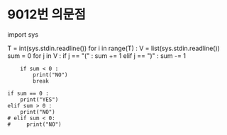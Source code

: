 # 9012번 의문점

  
  import sys

T = int(sys.stdin.readline())
for i in range(T) :
    V = list(sys.stdin.readline())
    sum = 0
    for j in V :
        if j == "(" :
            sum += 1
        elif j == ")" :
            sum -= 1

        if sum < 0 :
            print("NO")
            break

    if sum == 0 :
        print("YES")
    elif sum > 0 :
        print("NO")
    # elif sum < 0:
    #     print("NO")


